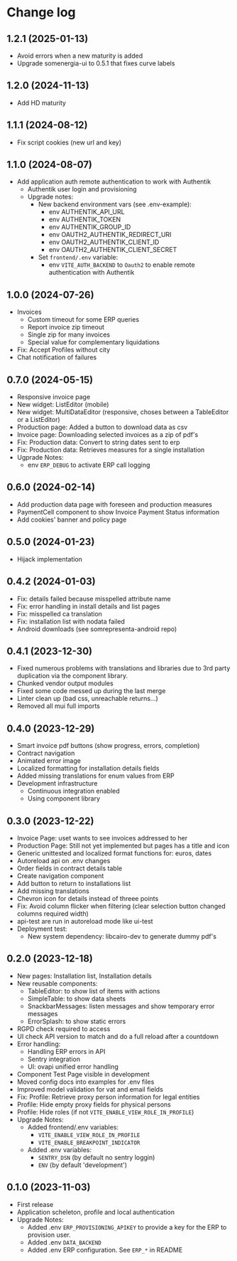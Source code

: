 # Change log

## 1.2.1 (2025-01-13)
- Avoid errors when a new maturity is added
- Upgrade somenergia-ui to 0.5.1 that fixes curve labels

## 1.2.0 (2024-11-13)
- Add HD maturity

## 1.1.1 (2024-08-12)
- Fix script cookies (new url and key)

## 1.1.0 (2024-08-07)
- Add application auth remote authentication to work with Authentik
  - Authentik user login and provisioning
  - Upgrade notes:
      - New backend environment vars (see .env-example):
          - env AUTHENTIK_API_URL
          - env AUTHENTIK_TOKEN
          - env AUTHENTIK_GROUP_ID
          - env OAUTH2_AUTHENTIK_REDIRECT_URI
          - env OAUTH2_AUTHENTIK_CLIENT_ID
          - env OAUTH2_AUTHENTIK_CLIENT_SECRET
      - Set `frontend/.env` variable:
          - env `VITE_AUTH_BACKEND` to `Oauth2`
            to enable remote authentication with Authentik

## 1.0.0 (2024-07-26)

- Invoices
    - Custom timeout for some ERP queries
    - Report invoice zip timeout
    - Single zip for many invoices
    - Special value for complementary liquidations
- Fix: Accept Profiles without city
- Chat notification of failures

## 0.7.0 (2024-05-15)

- Responsive invoice page
- New widget: ListEditor (mobile)
- New widget: MultiDataEditor (responsive, choses between a TableEditor or a ListEditor)
- Production page: Added a button to download data as csv
- Invoice page: Downloading selected invoices as a zip of pdf's
- Fix: Production data: Convert to string dates sent to erp
- Fix: Production data: Retrieves measures for a single installation
- Ugprade Notes:
    - env `ERP_DEBUG` to activate ERP call logging

## 0.6.0 (2024-02-14)

- Add production data page with foreseen and production measures
- PaymentCell component to show Invoice Payment Status information
- Add cookies' banner and policy page


## 0.5.0 (2024-01-23)

- Hijack implementation

## 0.4.2 (2024-01-03)

- Fix: details failed because misspelled attribute name
- Fix: error handling in install details and list pages
- Fix: misspelled ca translation
- Fix: installation list with nodata failed
- Android downloads (see somrepresenta-android repo)

## 0.4.1 (2023-12-30)

- Fixed numerous problems with translations and libraries
  due to 3rd party duplication via the component library.
- Chunked vendor output modules
- Fixed some code messed up during the last merge
- Linter clean up (bad css, unreachable returns...)
- Removed all mui full imports

## 0.4.0 (2023-12-29)

- Smart invoice pdf buttons (show progress, errors, completion)
- Contract navigation
- Animated error image
- Localized formatting for installation details fields
- Added missing translations for enum values from ERP
- Development infrastructure
    - Continuous integration enabled
    - Using component library

## 0.3.0 (2023-12-22)

- Invoice Page: uset wants to see invoices addressed to her
- Production Page: Still not yet implemented but pages has a title and icon
- Generic unittested and localized format functions for: euros, dates
- Autoreload api on .env changes
- Order fields in contract details table
- Create navigation component
- Add button to return to installations list
- Add missing translations
- Chevron icon for details instead of threee points
- Fix: Avoid column flicker when filtering (clear selection button changed columns required width)
- api-test are run in autoreload mode like ui-test
- Deployment test:
    - New system dependency: libcairo-dev to generate dummy pdf's

## 0.2.0 (2023-12-18)

- New pages: Installation list, Installation details
- New reusable components:
  - TableEditor: to show list of items with actions
  - SimpleTable: to show data sheets
  - SnackbarMessages: listen messages and show temporary error messages
  - ErrorSplash: to show static errors
- RGPD check required to access
- UI check API version to match and do a full reload after a countdown
- Error handling:
  - Handling ERP errors in API
  - Sentry integration
  - UI: ovapi unified error handling
- Component Test Page visible in development
- Moved config docs into examples for .env files
- Improved model validation for vat and email fields
- Fix: Profile: Retrieve proxy person information for legal entities
- Profile: Hide empty proxy fields for physical persons
- Profile: Hide roles (if not `VITE_ENABLE_VIEW_ROLE_IN_PROFILE`)
- Upgrade Notes:
    - Added frontend/.env variables:
        - `VITE_ENABLE_VIEW_ROLE_IN_PROFILE`
        - `VITE_ENABLE_BREAKPOINT_INDICATOR`
    - Added .env variables:
        - `SENTRY_DSN` (by default no sentry loggin)
        - `ENV` (by default 'development')

## 0.1.0 (2023-11-03)

- First release
- Application scheleton, profile and local authentication
- Upgrade Notes:
    - Added .env `ERP_PROVISIONING_APIKEY` to provide
      a key for the ERP to provision user.
    - Added .env `DATA_BACKEND`
    - Added .env ERP configuration. See `ERP_*` in README
